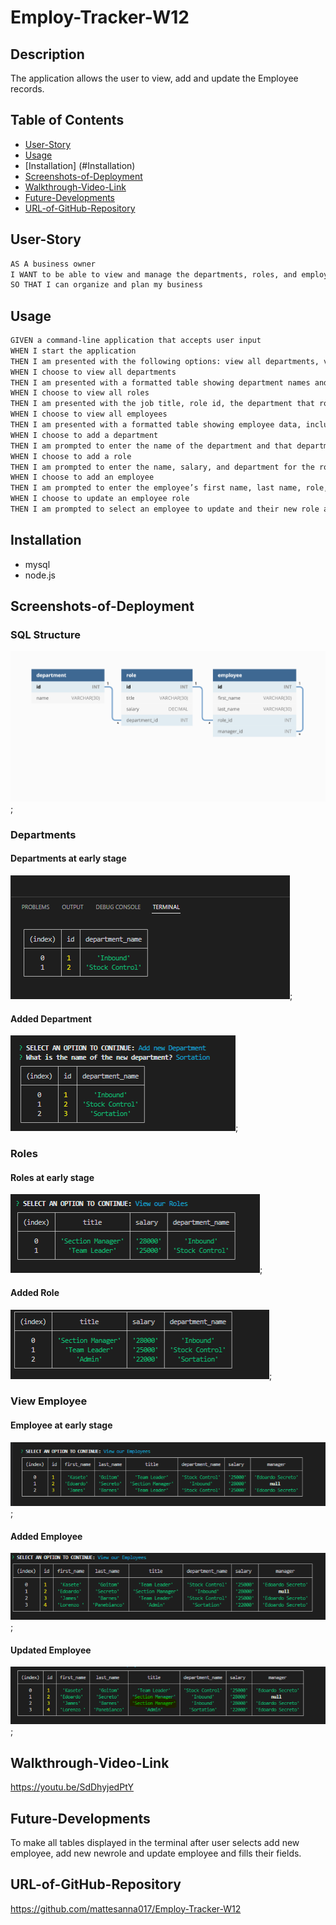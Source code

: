 # Employ-Tracker-W12

## Description
The application allows the user to view, add and update the Employee records.


## Table of Contents
- [User-Story](#user-story)
- [Usage](#usage)
- [Installation] (#Installation)
- [Screenshots-of-Deployment](#screenshots-of-Deployment)
- [Walkthrough-Video-Link](#walkthrough-Video-Link)
- [Future-Developments](#Future-Developments)
- [URL-of-GitHub-Repository](#URL-of-GitHub-Repository)




## User-Story

```md
AS A business owner
I WANT to be able to view and manage the departments, roles, and employees in my company
SO THAT I can organize and plan my business
```

## Usage

```md
GIVEN a command-line application that accepts user input
WHEN I start the application
THEN I am presented with the following options: view all departments, view all roles, view all employees, add a department, add a role, add an employee, and update an employee role
WHEN I choose to view all departments
THEN I am presented with a formatted table showing department names and department ids
WHEN I choose to view all roles
THEN I am presented with the job title, role id, the department that role belongs to, and the salary for that role
WHEN I choose to view all employees
THEN I am presented with a formatted table showing employee data, including employee ids, first names, last names, job titles, departments, salaries, and managers that the employees report to
WHEN I choose to add a department
THEN I am prompted to enter the name of the department and that department is added to the database
WHEN I choose to add a role
THEN I am prompted to enter the name, salary, and department for the role and that role is added to the database
WHEN I choose to add an employee
THEN I am prompted to enter the employee’s first name, last name, role, and manager, and that employee is added to the database
WHEN I choose to update an employee role
THEN I am prompted to select an employee to update and their new role and this information is updated in the database 
```

## Installation
- mysql
- node.js

## Screenshots-of-Deployment
### SQL Structure
![alt text](./Assets/12-sql-homework-demo-01.png "sql structure");

### Departments
#### Departments at early stage
![alt text](./Assets/earlyDep.PNG "Departments at early stage");
#### Added Department
![alt text](./Assets/addDep.PNG "Added Department");

### Roles
#### Roles at early stage
![alt text](./Assets/earlRole.PNG "Roles at early stage");
#### Added Role
![alt text](./Assets/addRole.PNG "Added Roles");

### View Employee
#### Employee at early stage
![alt text](./Assets/earlEmp.PNG "Employee at early stage");
#### Added Employee
![alt text](./Assets/addEmp.PNG "Added Employee");
#### Updated Employee
![alt text](./Assets/updEmp.PNG "Updated Employee");


## Walkthrough-Video-Link
https://youtu.be/SdDhyjedPtY

## Future-Developments
To make all tables displayed in the terminal after user selects add new employee, add new newrole and update employee and fills their fields.

## URL-of-GitHub-Repository
https://github.com/mattesanna017/Employ-Tracker-W12